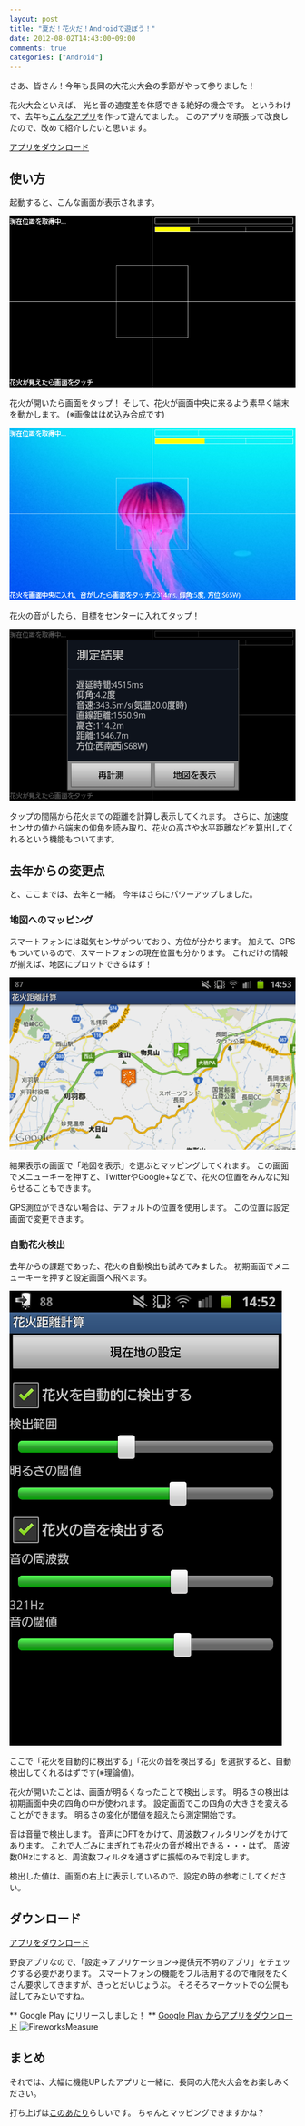 ```yaml
---
layout: post
title: "夏だ！花火だ！Androidで遊ぼう！"
date: 2012-08-02T14:43:00+09:00
comments: true
categories: ["Android"]
---
```


さあ、皆さん！今年も長岡の大花火大会の季節がやって参りました！

花火大会といえば、
光と音の速度差を体感できる絶好の機会です。
というわけで、去年も[こんなアプリ](http://shogo82148.hatenablog.com/entry/20110802/1312274610)を作って遊んでました。
このアプリを頑張って改良したので、改めて紹介したいと思います。

[アプリをダウンロード](https://github.com/downloads/shogo82148/FireworksMeasure/FireworksMeasure.apk)

<!-- more -->

## 使い方

起動すると、こんな画面が表示されます。

![起動画面](/images/2012-08-02-fireworks1.png)

花火が開いたら画面をタップ！
そして、花火が画面中央に来るよう素早く端末を動かします。
(※画像ははめ込み合成です)

![花火をセンターに捉えたところ](/images/2012-08-02-fireworks2.png)

花火の音がしたら、目標をセンターに入れてタップ！

![結果](/images/2012-08-02-result.png)

タップの間隔から花火までの距離を計算し表示してくれます。
さらに、加速度センサの値から端末の仰角を読み取り、花火の高さや水平距離などを算出してくれるという機能もついてます。

## 去年からの変更点

と、ここまでは、去年と一緒。
今年はさらにパワーアップしました。

### 地図へのマッピング

スマートフォンには磁気センサがついており、方位が分かります。
加えて、GPSもついているので、スマートフォンの現在位置も分かります。
これだけの情報が揃えば、地図にプロットできるはず！

![地図へのマッピング](/images/2012-08-02-map.png)

結果表示の画面で「地図を表示」を選ぶとマッピングしてくれます。
この画面でメニューキーを押すと、TwitterやGoogle+などで、花火の位置をみんなに知らせることもできます。

GPS測位ができない場合は、デフォルトの位置を使用します。
この位置は設定画面で変更できます。

### 自動花火検出

去年からの課題であった、花火の自動検出も試みてみました。
初期画面でメニューキーを押すと設定画面へ飛べます。

![設定画面](/images/2012-08-02-settings.png)

ここで「花火を自動的に検出する」「花火の音を検出する」を選択すると、自動検出してくれるはずです(※理論値)。

花火が開いたことは、画面が明るくなったことで検出します。
明るさの検出は初期画面中央の四角の中が使われます。
設定画面でこの四角の大きさを変えることができます。
明るさの変化が閾値を超えたら測定開始です。

音は音量で検出します。
音声にDFTをかけて、周波数フィルタリングをかけてあります。
これで人ごみにまぎれても花火の音が検出できる・・・はず。
周波数0Hzにすると、周波数フィルタを通さずに振幅のみで判定します。

検出した値は、画面の右上に表示しているので、設定の時の参考にしてください。


## ダウンロード

[アプリをダウンロード](https://github.com/downloads/shogo82148/FireworksMeasure/FireworksMeasure.apk)

野良アプリなので、「設定→アプリケーション→提供元不明のアプリ」をチェックする必要があります。
スマートフォンの機能をフル活用するので権限をたくさん要求してきますが、きっとだいじょうぶ。
そろそろマーケットでの公開も試してみたいですね。

** Google Play にリリースしました！ **
[Google Play からアプリをダウンロード](https://play.google.com/store/apps/details?id=net.sorablue.shogo.FWMeasure)
![FireworksMeasure](https://chart.googleapis.com/chart?cht=qr&chs=300x300&chl=https://play.google.com/store/apps/details?id=net.sorablue.shogo.FWMeasure)

## まとめ

それでは、大幅に機能UPしたアプリと一緒に、長岡の大花火大会をお楽しみください。

打ち上げは[このあたり](http://nagaokamatsuri.com/jmap.html)らしいです。
ちゃんとマッピングできますかね？
